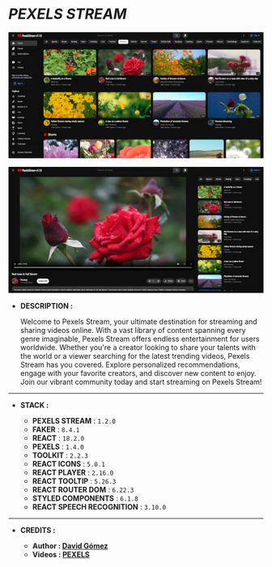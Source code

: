 # _PEXELS STREAM_

![THUMBNAIL](resources/img/Thumbnail_1.png)

![THUMBNAIL](resources/img/Thumbnail_2.png)

- **DESCRIPTION :**

  Welcome to Pexels Stream, your ultimate destination for streaming and sharing videos online. With a vast library of content spanning every genre imaginable, Pexels Stream offers endless entertainment for users worldwide. Whether you're a creator looking to share your talents with the world or a viewer searching for the latest trending videos, Pexels Stream has you covered. Explore personalized recommendations, engage with your favorite creators, and discover new content to enjoy. Join our vibrant community today and start streaming on Pexels Stream!

---

- **STACK :**

  - **PEXELS STREAM** : `1.2.0`
  - **FAKER** : `8.4.1`
  - **REACT** : `18.2.0`
  - **PEXELS** : `1.4.0`
  - **TOOLKIT** : `2.2.3`
  - **REACT ICONS** : `5.0.1`
  - **REACT PLAYER** : `2.16.0`
  - **REACT TOOLTIP** : `5.26.3`
  - **REACT ROUTER DOM** : `6.22.3`
  - **STYLED COMPONENTS** : `6.1.8`
  - **REACT SPEECH RECOGNITION** : `3.10.0`

---

- **CREDITS :**

  - **Author : [David Gómez](https://github.com/DavidGomezToca)**
  - **Videos : [PEXELS](https://www.pexels.com)**
